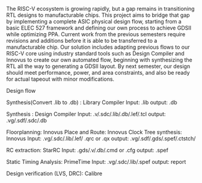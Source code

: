 The RISC-V ecosystem is growing rapidly, but a gap remains in transitioning RTL designs to manufacturable chips. This project aims to bridge that gap by implementing a complete ASIC physical design flow, starting from a basic ELEC 527 framework and defining our own process to achieve GDSII while optimizing PPA. Current work from the previous semesters require revisions and additions before it is able to be transferred to a manufacturable chip. Our solution includes adapting previous flows to our RISC-V core using industry standard tools such as Design Compiler and Innovus to create our own automated flow, beginning with synthesizing the RTL all the way to generating a GDSII layout. By next semester, our design should meet performance, power, and area constraints, and also be ready for actual tapeout with minor modifications.

Design flow

Synthesis(Convert .lib to .db) : Library Compiler
Input: .lib 	output: .db

Synthesis : Design Compiler
Input: .v/.sdc/.lib/.db/.lef/.tcl 	output: .vg/.sdf/.sdc/.db
 
Floorplanning: Innovus
Place and Route: Innovus
Clock Tree synthesis: Innovus
Input: .vg/.sdc/.lib/.lef/ .qrc or .qx 	output: .vg/.sdf/.gds/.spef/.ctstch/

RC extraction: StarRC
Input: .gds/.v/.db/.cmd or .cfg	 output: .spef

Static Timing Analysis: PrimeTime
Input: .vg/.sdc/.lib/.spef 	output: report

Design verification (LVS, DRC): Calibre
